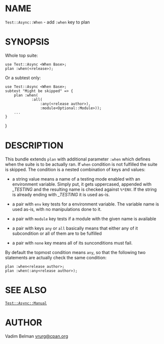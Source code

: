 NAME
====



`Test::Async::When` - add `:when` key to plan

SYNOPSIS
========



Whole top suite:

    use Test::Async <When Base>;
    plan :when(<release>);

Or a subtest only:

    use Test::Async <When Base>;
    subtest "Might be skipped" => {
        plan :when(
                :all(
                    :any(<release author>),
                    :module<Optional::Module>));
        ...
    }

}

DESCRIPTION
===========



This bundle extends `plan` with additional parameter `:when` which defines when the suite is to be actually ran. If `when` condition is not fulfilled the suite is skipped. The condition is a nested combination of keys and values:

  * a string value means a name of a testing mode enabled with an environment variable. Simply put, it gets uppercased, appended with *_TESTING* and the resulting name is checked against `%*ENV`. If the string is already ending with *_TESTING* it is used as-is.

  * a pair with `env` key tests for a environment variable. The variable name is used as-is, with no manipulations done to it.

  * a pair with `module` key tests if a module with the given name is available

  * a pair with keys `any` or `all` basically means that either any of it subcondition or all of them are to be fulfilled

  * a pair with `none` key means all of its sunconditions must fail.

By default the topmost condition means `any`, so that the following two statements are actually check the same condition:

    plan :when<release author>;
    plan :when(:any<release author>);

SEE ALSO
========

[`Test::Async::Manual`](Manual.md)

AUTHOR
======

Vadim Belman <vrurg@cpan.org>

